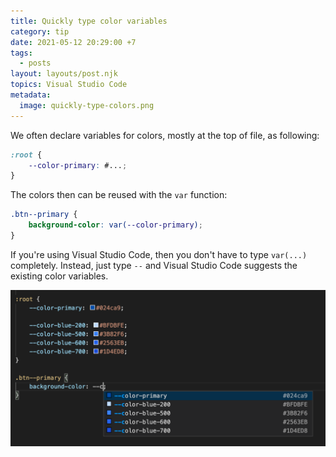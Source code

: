 ```yaml
---
title: Quickly type color variables
category: tip
date: 2021-05-12 20:29:00 +7
tags:
  - posts
layout: layouts/post.njk
topics: Visual Studio Code
metadata:
  image: quickly-type-colors.png
---
```


We often declare variables for colors, mostly at the top of file, as following:

```css
:root {
    --color-primary: #...;
}
```

The colors then can be reused with the `var` function:

```css
.btn--primary {
    background-color: var(--color-primary);
}
```

If you're using Visual Studio Code, then you don't have to type `var(...)` completely. Instead, just type `--` and Visual Studio Code suggests the existing color variables.

![Visual Studio Code completes color variables automatically](/img/vscode-autocomplete-colors.png)